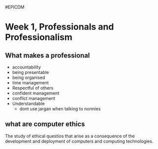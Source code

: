 #EPICDM 

# Week 1, Professionals and Professionalism

## What makes a professional
- accountability
- being presentable
- being organised
- time management
- Respectful of others
- confident management
- conflict management
- Understandable
	- dont use jargan when talking to normies

## what are computer ethics

The study of ethical questios that arise as a consequence of the development and deployment of computers and computing technologies.




